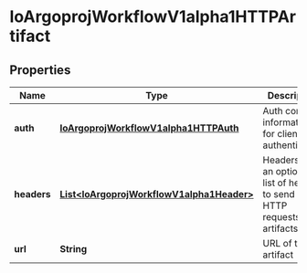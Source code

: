
# IoArgoprojWorkflowV1alpha1HTTPArtifact

## Properties
Name | Type | Description | Notes
------------ | ------------- | ------------- | -------------
**auth** | [**IoArgoprojWorkflowV1alpha1HTTPAuth**](IoArgoprojWorkflowV1alpha1HTTPAuth.md) | Auth contains information for client authentication |  [optional]
**headers** | [**List&lt;IoArgoprojWorkflowV1alpha1Header&gt;**](IoArgoprojWorkflowV1alpha1Header.md) | Headers are an optional list of headers to send with HTTP requests for artifacts |  [optional]
**url** | **String** | URL of the artifact | 



